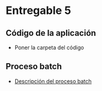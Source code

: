 # Entregable 5

## Código de la aplicación

- Poner la carpeta del código

## Proceso batch

- [Descripción del proceso batch](Batch/Batch.md)
